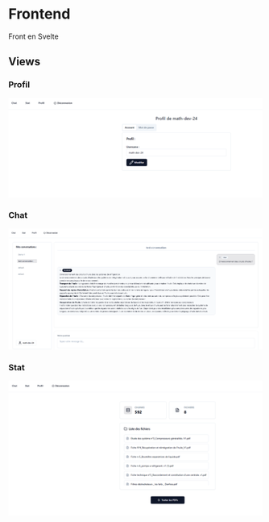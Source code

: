 # Frontend

Front en Svelte

## Views
### Profil
<img src="./asset/profil.png" alt="Profils">

### Chat
<img src="./asset/chat.png" alt="Vue chat">

### Stat
<img src="./asset/stat.png" alt="Vue chat">